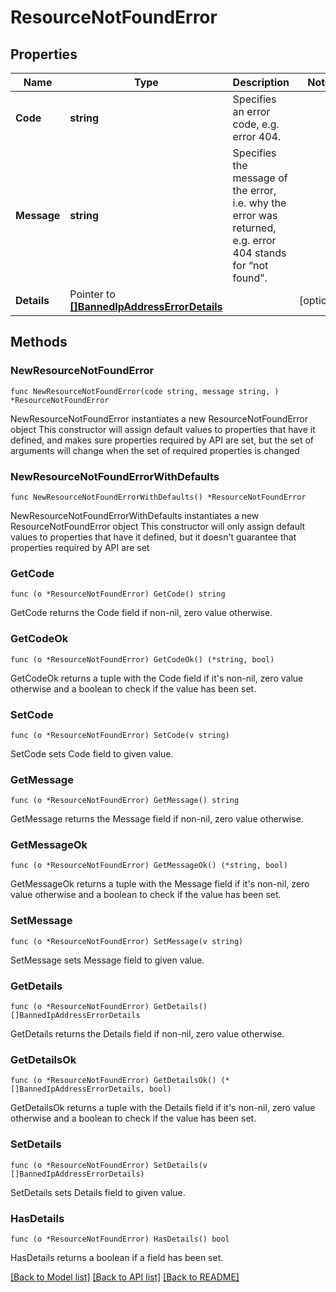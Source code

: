 # ResourceNotFoundError

## Properties

Name | Type | Description | Notes
------------ | ------------- | ------------- | -------------
**Code** | **string** | Specifies an error code, e.g. error 404. | 
**Message** | **string** | Specifies the message of the error, i.e. why the error was returned, e.g. error 404 stands for “not found”. | 
**Details** | Pointer to [**[]BannedIpAddressErrorDetails**](BannedIpAddressErrorDetails.md) |  | [optional] 

## Methods

### NewResourceNotFoundError

`func NewResourceNotFoundError(code string, message string, ) *ResourceNotFoundError`

NewResourceNotFoundError instantiates a new ResourceNotFoundError object
This constructor will assign default values to properties that have it defined,
and makes sure properties required by API are set, but the set of arguments
will change when the set of required properties is changed

### NewResourceNotFoundErrorWithDefaults

`func NewResourceNotFoundErrorWithDefaults() *ResourceNotFoundError`

NewResourceNotFoundErrorWithDefaults instantiates a new ResourceNotFoundError object
This constructor will only assign default values to properties that have it defined,
but it doesn't guarantee that properties required by API are set

### GetCode

`func (o *ResourceNotFoundError) GetCode() string`

GetCode returns the Code field if non-nil, zero value otherwise.

### GetCodeOk

`func (o *ResourceNotFoundError) GetCodeOk() (*string, bool)`

GetCodeOk returns a tuple with the Code field if it's non-nil, zero value otherwise
and a boolean to check if the value has been set.

### SetCode

`func (o *ResourceNotFoundError) SetCode(v string)`

SetCode sets Code field to given value.


### GetMessage

`func (o *ResourceNotFoundError) GetMessage() string`

GetMessage returns the Message field if non-nil, zero value otherwise.

### GetMessageOk

`func (o *ResourceNotFoundError) GetMessageOk() (*string, bool)`

GetMessageOk returns a tuple with the Message field if it's non-nil, zero value otherwise
and a boolean to check if the value has been set.

### SetMessage

`func (o *ResourceNotFoundError) SetMessage(v string)`

SetMessage sets Message field to given value.


### GetDetails

`func (o *ResourceNotFoundError) GetDetails() []BannedIpAddressErrorDetails`

GetDetails returns the Details field if non-nil, zero value otherwise.

### GetDetailsOk

`func (o *ResourceNotFoundError) GetDetailsOk() (*[]BannedIpAddressErrorDetails, bool)`

GetDetailsOk returns a tuple with the Details field if it's non-nil, zero value otherwise
and a boolean to check if the value has been set.

### SetDetails

`func (o *ResourceNotFoundError) SetDetails(v []BannedIpAddressErrorDetails)`

SetDetails sets Details field to given value.

### HasDetails

`func (o *ResourceNotFoundError) HasDetails() bool`

HasDetails returns a boolean if a field has been set.


[[Back to Model list]](../README.md#documentation-for-models) [[Back to API list]](../README.md#documentation-for-api-endpoints) [[Back to README]](../README.md)


